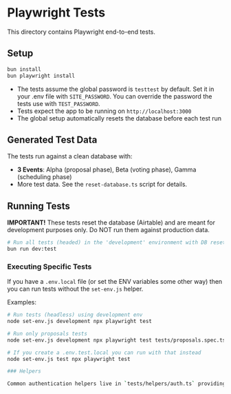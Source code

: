 # Playwright Tests

This directory contains Playwright end-to-end tests.

## Setup

```bash
bun install
bun playwright install
```

- The tests assume the global password is `testtest` by default.
  Set it in your .env file with `SITE_PASSWORD`. You can override the password the tests use with `TEST_PASSWORD`.
- Tests expect the app to be running on `http://localhost:3000`
- The global setup automatically resets the database before each test run

## Generated Test Data

The tests run against a clean database with:

- **3 Events**: Alpha (proposal phase), Beta (voting phase), Gamma (scheduling phase)
- More test data. See the `reset-database.ts` script for details.

## Running Tests

**IMPORTANT!** These tests reset the database (Airtable) and are meant for
development purposes only. Do NOT run them against production data.

```bash
# Run all tests (headed) in the 'development' environment with DB reset
bun run dev:test
```

### Executing Specific Tests

If you have a `.env.local` file (or set the ENV variables some other way) then
you can run tests without the `set-env.js` helper.

Examples:

```bash
# Run tests (headless) using development env
node set-env.js development npx playwright test

# Run only proposals tests
node set-env.js development npx playwright test tests/proposals.spec.ts

# If you create a .env.test.local you can run with that instead
node set-env.js test npx playwright test

### Helpers

Common authentication helpers live in `tests/helpers/auth.ts` providing `login` & `loginAndGoto` to reduce repetition across specs.
```
